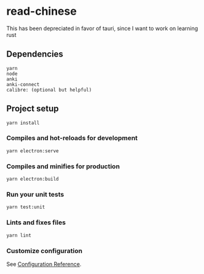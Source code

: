 # read-chinese

This has been depreciated in favor of tauri, since I want to work on learning rust

## Dependencies
```
yarn
node
anki
anki-connect
calibre: (optional but helpful)
```

## Project setup
```
yarn install
```

### Compiles and hot-reloads for development
```
yarn electron:serve
```

### Compiles and minifies for production
```
yarn electron:build
```

### Run your unit tests
```
yarn test:unit
```

### Lints and fixes files
```
yarn lint
```

### Customize configuration
See [Configuration Reference](https://cli.vuejs.org/config/).
